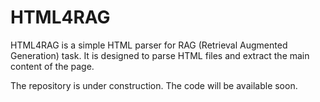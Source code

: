 # HTML4RAG
HTML4RAG is a simple HTML parser for RAG (Retrieval Augmented Generation) task. It is designed to parse HTML files and extract the main content of the page.

The repository is under construction. The code will be available soon.
